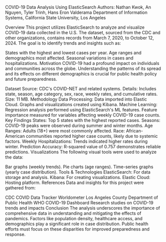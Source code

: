 COVID-19 Data Analysis Using ElasticSearch
Authors: Nathan Kwok, An Nguyen, Tyler Trinh, Hans Eron Valderama
Department of Information Systems, California State University, Los Angeles

Overview
This project utilizes ElasticSearch to analyze and visualize COVID-19 data collected in the U.S. The dataset, sourced from the CDC and other organizations, contains records from March 7, 2020, to October 12, 2024. The goal is to identify trends and insights such as:

States with the highest and lowest cases per year.
Age ranges and demographics most affected.
Seasonal variations in cases and hospitalizations.
Motivation
COVID-19 had a profound impact on individuals and communities across the globe. Understanding the patterns of its spread and its effects on different demographics is crucial for public health policy and future preparedness.

Dataset
Source: CDC's COVID-NET and related systems.
Details: Includes state, season, age category, sex, race, weekly rates, and cumulative rates.
Size: 11 MB.
Methodology
Data Processing:
Data imported into Elastic Cloud.
Graphs and visualizations created using Kibana.
Machine Learning:
Regression analysis performed using ElasticSearch's ML features.
Feature importance measured for variables affecting weekly COVID-19 case counts.
Key Findings
States: Top 5 states with the highest reported cases.
Seasons: COVID-19 peaks were observed during summer and winter months.
Age Ranges: Adults (18+) were most commonly affected.
Race: African-American communities reported higher case counts, likely due to systemic factors.
Weekly Hospitalizations: Trends indicated higher rates during winter.
Prediction Accuracy: R-squared value of 0.757 demonstrates reliable predictions.
Visualizations
The following visual tools were used to analyze the data:

Bar graphs (weekly trends).
Pie charts (age ranges).
Time-series graphs (yearly case distribution).
Tools & Technologies
ElasticSearch: For data storage and analysis.
Kibana: For creating visualizations.
Elastic Cloud: Hosting platform.
References
Data and insights for this project were gathered from:

CDC COVID Data Tracker
Worldometer
Los Angeles County Department of Public Health
WHO COVID-19 Dashboard
Research studies on COVID-19 trends and impacts
Conclusion
The analysis underscores the importance of comprehensive data in understanding and mitigating the effects of pandemics. Factors like population density, healthcare access, and demographics play a significant role in case distribution. Public health efforts must focus on these disparities for improved preparedness and response.

